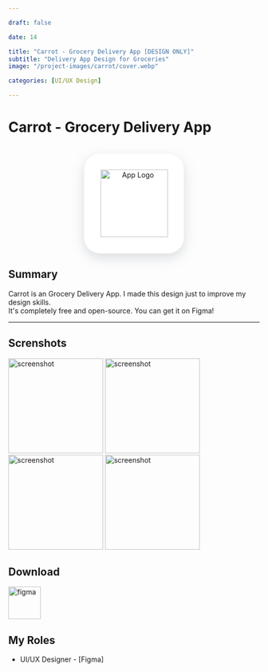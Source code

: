 ```yaml
---

draft: false

date: 14

title: "Carrot - Grocery Delivery App [DESIGN ONLY]"
subtitle: "Delivery App Design for Groceries"
image: "/project-images/carrot/cover.webp"

categories: [UI/UX Design]

---
```


# Carrot - Grocery Delivery App

<br>

<center>

  <div  style="height:200px; width:200px; border-radius:32px; box-shadow: rgba(149, 157, 165, 0.35) 0px 8px 24px;  display: flex; justify-content: center; align-items: center;background-color:white">
  <img  src="/project-images/carrot/logo.webp" alt="App Logo" style="height:135px"/>
</div>

</center>

## Summary 

Carrot is an Grocery Delivery App. I made this design just to improve my design skills. <br>
It's completely free and open-source. You can get it on Figma!


---
 ## Screnshots 

<img src="/project-images/carrot/ss-1.webp" alt="screenshot" width="190"/>
<img src="/project-images/carrot/ss-3.webp" alt="screenshot" width="190"/>
<img src="/project-images/carrot/ss-4.webp" alt="screenshot" width="190"/>
<img src="/project-images/carrot/ss-2.webp" alt="screenshot" width="190"/>


## Download

<a href="https://www.figma.com/community/file/1000483962330331839">
  <img src="/images/figma.webp" alt="figma" height="65px"/>
</a>


## My Roles
- UI/UX Designer - [Figma]
